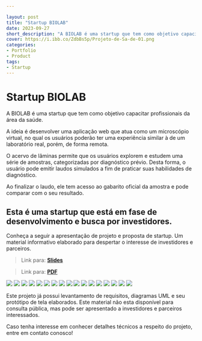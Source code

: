 ```yaml
---

layout: post
title: "Startup BIOLAB"
date: 2023-09-27
short_description: "A BIOLAB é uma startup que tem como objetivo capacitar profissionais da área da saúde. Leia mais e conheço este projeto!"
cover: https://i.ibb.co/ZdbBs5p/Projeto-de-Sa-de-01.png
categories:
- Portfolio
- Product
tags:
- Startup
---
```


# Startup BIOLAB


A BIOLAB é uma startup que tem como objetivo capacitar profissionais da área da saúde. 

A ideia é desenvolver uma aplicação web que atua como um microscópio virtual, no qual os usuários poderão ter uma experiência similar à de um laboratório real, porém, de forma remota.

O acervo de lâminas permite que os usuários explorem e estudem uma série de amostras, categorizadas por diagnóstico prévio. Desta forma, o usuário pode emitir laudos simulados a fim de praticar suas habilidades de diagnóstico.

Ao finalizar o laudo, ele tem acesso ao gabarito oficial da amostra e pode comparar com o seu resultado.

## **Esta é uma startup que está em fase de desenvolvimento e busca por investidores.**

Conheça a seguir a apresentação de projeto e proposta de startup. Um material informativo elaborado para despertar o interesse de investidores e parceiros.


> Link para:
> [**Slides**](https://docs.google.com/presentation/d/e/2PACX-1vQz8wd9ZpSJL9tiGs1w5UVUFvW_vJkIWEhpu71FdTdIBPeSFtJ77LRcoEZK68C-aGt1n56eIzHxtN-y/pub?start=false&loop=false&delayms=3000)


> Link para:
> [**PDF**](https://drive.google.com/file/d/1k20pk-g6oRyebVVCoiO5WlwstNQOaiUA/view?usp=sharing)


<img src="https://i.ibb.co/ZdbBs5p/Projeto-de-Sa-de-01.png" class="">
<img src="https://i.ibb.co/7VDf85F/Projeto-de-Sa-de-02.png" class="">
<img src="https://i.ibb.co/qJsskmF/Projeto-de-Sa-de-03.png" class="">
<img src="https://i.ibb.co/mTnXXpX/Projeto-de-Sa-de-04.png" class="">
<img src="https://i.ibb.co/DWsjT9g/Projeto-de-Sa-de-05.png" class="">
<img src="https://i.ibb.co/Z629FV9/Projeto-de-Sa-de-06.png" class="">
<img src="https://i.ibb.co/ry3DdSz/Projeto-de-Sa-de-07.png" class="">
<img src="https://i.ibb.co/4dwxcpS/Projeto-de-Sa-de-08.png" class="">
<img src="https://i.ibb.co/BNYCT0D/Projeto-de-Sa-de-09.png" class="">
<img src="https://i.ibb.co/x6Hpfvy/Projeto-de-Sa-de-10.png" class="">
<img src="https://i.ibb.co/YTXSkZq/Projeto-de-Sa-de-11.png" class="">
<img src="https://i.ibb.co/Pg1DSJD/Projeto-de-Sa-de-12.png" class="">
<img src="https://i.ibb.co/2Sx0mrq/Projeto-de-Sa-de-13.png" class="">
<img src="https://i.ibb.co/Ht2jj8M/Projeto-de-Sa-de-14.png" class="">
<img src="https://i.ibb.co/jkF8Lbn/Projeto-de-Sa-de-15.png" class="">
<img src="https://i.ibb.co/gZD9Bg9/Projeto-de-Sa-de-16.png" class="">
<img src="https://i.ibb.co/Hxbg8f5/Projeto-de-Sa-de-17.png" class="">

Este projeto já possui levantamento de requisitos, diagramas UML e seu protótipo de tela elaborados. Este material não esta disponível para consulta pública, mas pode ser apresentado a investidores e parceiros interessados.

Caso tenha interesse em conhecer detalhes técnicos a respeito do projeto, entre em contato conosco! 



